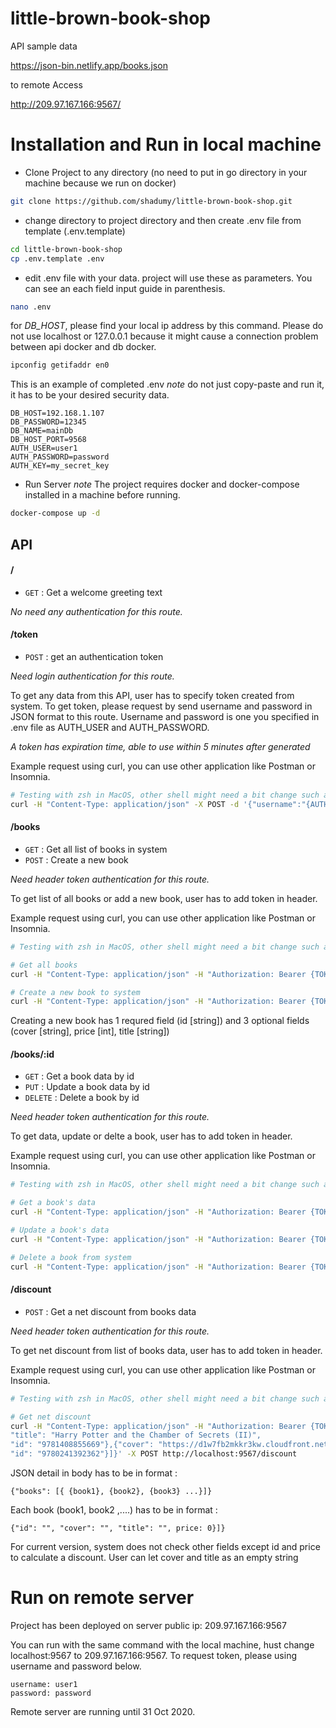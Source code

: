 # little-brown-book-shop

API sample data

https://json-bin.netlify.app/books.json

to remote Access

http://209.97.167.166:9567/

# Installation and Run in local machine

- Clone Project to any directory (no need to put in go directory in your machine because we run on docker)

```bash
git clone https://github.com/shadumy/little-brown-book-shop.git
```

- change directory to project directory and then create .env file from template (.env.template)

```bash
cd little-brown-book-shop
cp .env.template .env
```

- edit .env file with your data. project will use these as parameters. You can see an each field input guide in parenthesis.

```bash
nano .env
```

for _DB_HOST_, please find your local ip address by this command. Please do not use localhost or 127.0.0.1 because it might cause a connection problem between api docker and db docker.

```bash
ipconfig getifaddr en0
```

This is an example of completed .env
_note_ do not just copy-paste and run it, it has to be your desired security data.

```
DB_HOST=192.168.1.107
DB_PASSWORD=12345
DB_NAME=mainDb
DB_HOST_PORT=9568
AUTH_USER=user1
AUTH_PASSWORD=password
AUTH_KEY=my_secret_key
```

- Run Server
  _note_ The project requires docker and docker-compose installed in a machine before running.

```bash
docker-compose up -d
```

## API

#### /

- `GET` : Get a welcome greeting text

_No need any authentication for this route._

#### /token

- `POST` : get an authentication token

_Need login authentication for this route._

To get any data from this API, user has to specify token created from system. To get token, please request by send username and password in JSON format to this route. Username and password is one you specified in .env file as AUTH_USER and AUTH_PASSWORD.

_A token has expiration time, able to use within 5 minutes after generated_

Example request using curl, you can use other application like Postman or Insomnia.

```bash
# Testing with zsh in MacOS, other shell might need a bit change such as single quote or backslash
curl -H "Content-Type: application/json" -X POST -d '{"username":"{AUTH_USER}","password":"{AUTH_PASSWORD}"}' http://localhost:9567/token
```

#### /books

- `GET` : Get all list of books in system
- `POST` : Create a new book

_Need header token authentication for this route._

To get list of all books or add a new book, user has to add token in header.

Example request using curl, you can use other application like Postman or Insomnia.

```bash
# Testing with zsh in MacOS, other shell might need a bit change such as single quote or backslash

# Get all books
curl -H "Content-Type: application/json" -H "Authorization: Bearer {TOKEN}" -X GET http://localhost:9567/books

# Create a new book to system
curl -H "Content-Type: application/json" -H "Authorization: Bearer {TOKEN}" -d '{"id":"123","cover":"https://images-na.ssl-images-amazon.com/images/I/8134AkhQJgL.jpg", "price": 555, "title": "The lord of the rings"}' -X POST http://localhost:9567/books
```

Creating a new book has 1 requred field (id [string]) and 3 optional fields (cover [string], price [int], title [string])

#### /books/:id

- `GET` : Get a book data by id
- `PUT` : Update a book data by id
- `DELETE` : Delete a book by id

_Need header token authentication for this route._

To get data, update or delte a book, user has to add token in header.

Example request using curl, you can use other application like Postman or Insomnia.

```bash
# Testing with zsh in MacOS, other shell might need a bit change such as single quote or backslash

# Get a book's data
curl -H "Content-Type: application/json" -H "Authorization: Bearer {TOKEN}" -X GET http://localhost:9567/books/123

# Update a book's data
curl -H "Content-Type: application/json" -H "Authorization: Bearer {TOKEN}" -d '{"id":"123","cover":"https://images-na.ssl-images-amazon.com/images/I/8134AkhQJgL.jpg", "price": 666, "title": "The Lord of the Rings"}' -X PUT http://localhost:9567/books/123

# Delete a book from system
curl -H "Content-Type: application/json" -H "Authorization: Bearer {TOKEN}" -X DELETE http://localhost:9567/books/123
```

#### /discount

- `POST` : Get a net discount from books data

_Need header token authentication for this route._

To get net discount from list of books data, user has to add token in header.

Example request using curl, you can use other application like Postman or Insomnia.

```bash
# Testing with zsh in MacOS, other shell might need a bit change such as single quote or backslash

# Get net discount
curl -H "Content-Type: application/json" -H "Authorization: Bearer {TOKEN}" -d '{"books": [{"cover": "https://d1w7fb2mkkr3kw.cloudfront.net/assets/images/book/mid/9781/4088/9781408855652.jpg","price": 350,"title": "Harry Potter and the Philosopher Stone (I)","id": "9781408855652"}, {"cover": "https://d1w7fb2mkkr3kw.cloudfront.net/assets/images/book/mid/9781/4088/9781408855652.jpg", "price": 350, "title": "Harry Potter and the Philosopher Stone (I)","id": "9781408855652"}, {"cover": "https://d1w7fb2mkkr3kw.cloudfront.net/assets/images/book/mid/9781/4088/9781408855652.jpg", "price": 350,
"title": "Harry Potter and the Chamber of Secrets (II)",
"id": "9781408855669"},{"cover": "https://d1w7fb2mkkr3kw.cloudfront.net/assets/images/book/mid/9781/4088/9781408855652.jpg","price": 260,"title": "The Fork, the Witch, and the Worm",
"id": "9780241392362"}]}' -X POST http://localhost:9567/discount
```

JSON detail in body has to be in format :

```
{"books": [{ {book1}, {book2}, {book3} ...}]}
```

Each book (book1, book2 ,....) has to be in format :

```
{"id": "", "cover": "", "title": "", price: 0}]}
```

For current version, system does not check other fields except id and price to calculate a discount. User can let cover and title as an empty string

# Run on remote server

Project has been deployed on server public ip: 209.97.167.166:9567

You can run with the same command with the local machine, hust change localhost:9567 to 209.97.167.166:9567. To request token, please using username and password below.

```
username: user1
password: password
```

Remote server are running until 31 Oct 2020.

